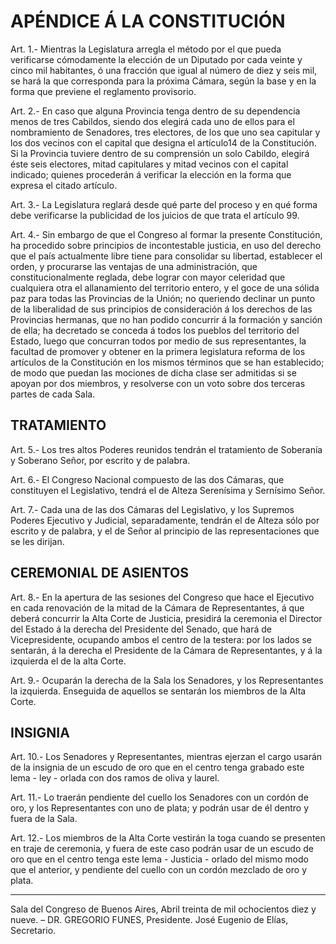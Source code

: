 # APÉNDICE Á LA CONSTITUCIÓN

Art. 1.- Mientras la Legislatura arregla el método por el que pueda verificarse cómodamente la elección de un Diputado por cada veinte y cinco mil habitantes, ó una fracción que igual al número de diez y seis mil, se hará la que corresponda para la próxima Cámara, según la base y en la forma que previene el reglamento provisorio.

Art. 2.- En caso que alguna Provincia tenga dentro de su dependencia menos de tres Cabildos, siendo dos elegirá cada uno de ellos para el nombramiento de Senadores, tres electores, de los que uno sea capitular y los dos vecinos con el capital que designa el artículo14 de la Constitución. Si la Provincia tuviere dentro de su comprensión un solo Cabildo, elegirá éste seis electores, mitad capitulares y mitad vecinos con el capital indicado; quienes procederán á verificar la elección en la forma que expresa el citado artículo.

Art. 3.- La Legislatura reglará desde qué parte del proceso y en qué forma debe verificarse la publicidad de los juicios de que trata el artículo 99.

Art. 4.- Sin embargo de que el Congreso al formar la presente Constitución, ha procedido sobre principios de incontestable justicia, en uso del derecho que el país actualmente libre tiene para consolidar su libertad, establecer el orden, y procurarse las ventajas de una administración, que constitucionalmente reglada, debe lograr con mayor celeridad que cualquiera otra el allanamiento del territorio entero, y el goce de una sólida paz para todas las Provincias de la Unión; no queriendo declinar un punto de la liberalidad de sus principios de consideración á los derechos de las Provincias hermanas, que no han podido concurrir á la formación y sanción de ella; ha decretado se conceda á todos los pueblos del territorio del Estado, luego que concurran todos por medio de sus representantes, la facultad de promover y obtener en la primera legislatura reforma de los artículos de la Constitución en los mismos términos que se han establecido; de modo que puedan las mociones de dicha clase ser admitidas si se apoyan por dos miembros, y resolverse con un voto sobre dos terceras partes de cada Sala.

## TRATAMIENTO

Art. 5.- Los tres altos Poderes reunidos tendrán el tratamiento de Soberanía y Soberano Señor, por escrito y de palabra.

Art. 6.- El Congreso Nacional compuesto de las dos Cámaras, que constituyen el Legislativo, tendrá el de Alteza Serenísima y Sernísimo Señor.

Art. 7.- Cada una de las dos Cámaras del Legislativo, y los Supremos Poderes Ejecutivo y Judicial, separadamente, tendrán el de Alteza sólo por escrito y de palabra, y el de Señor al principio de las representaciones que se les dirijan.

## CEREMONIAL DE ASIENTOS

Art. 8.- En la apertura de las sesiones del Congreso que hace el Ejecutivo en cada renovación de la mitad de la Cámara de Representantes, á que deberá concurrir la Alta Corte de Justicia, presidirá la ceremonia el Director del Estado á la derecha del Presidente del Senado, que hará de Vicepresidente, ocupando ambos el centro de la testera: por los lados se sentarán, á la derecha el Presidente de la Cámara de Representantes, y á la izquierda el de la alta Corte.

Art. 9.- Ocuparán la derecha de la Sala los Senadores, y los Representantes la izquierda. Enseguida de aquellos se sentarán los miembros de la Alta Corte.

## INSIGNIA

Art. 10.- Los Senadores y Representantes, mientras ejerzan el cargo usarán de la insignia de un escudo de oro que en el centro tenga grabado este lema - ley - orlada con dos ramos de oliva y laurel.

Art. 11.- Lo traerán pendiente del cuello los Senadores con un cordón de oro, y los Representantes con uno de plata; y podrán usar de él dentro y fuera de la Sala.

Art. 12.- Los miembros de la Alta Corte vestirán la toga cuando se presenten en traje de ceremonia, y fuera de este caso podrán usar de un escudo de oro que en el centro tenga este lema - Justicia - orlado del mismo modo que el anterior, y pendiente del cuello con un cordón mezclado de oro y plata.

---

Sala del Congreso de Buenos Aires, Abril treinta de mil ochocientos diez y nueve. – DR. GREGORIO FUNES, Presidente. José Eugenio de Elías, Secretario.
